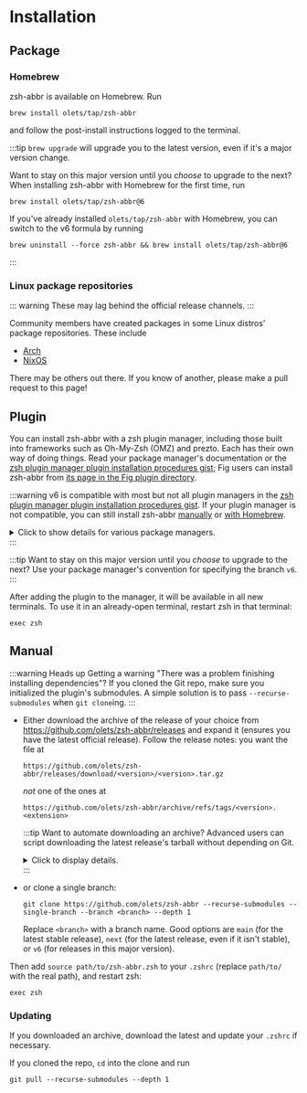 # Installation

## Package

### Homebrew

zsh-abbr is available on Homebrew. Run

```shell
brew install olets/tap/zsh-abbr
```

and follow the post-install instructions logged to the terminal.

:::tip
`brew upgrade` will upgrade you to the latest version, even if it's a major version change.

Want to stay on this major version until you _choose_ to upgrade to the next? When installing zsh-abbr with Homebrew for the first time, run

```shell
brew install olets/tap/zsh-abbr@6
```

If you've already installed `olets/tap/zsh-abbr` with Homebrew, you can switch to the v6 formula by running

```shell
brew uninstall --force zsh-abbr && brew install olets/tap/zsh-abbr@6
```
:::

### Linux package repositories

::: warning
These may lag behind the official release channels.
:::

Community members have created packages in some Linux distros' package repositories. These include

- [Arch](https://aur.archlinux.org/packages/zsh-abbr)
- [NixOS](https://search.nixos.org/packages?show=zsh-abbr)

There may be others out there. If you know of another, please make a pull request to this page!

## Plugin

You can install zsh-abbr with a zsh plugin manager, including those built into frameworks such as Oh-My-Zsh (OMZ) and prezto. Each has their own way of doing things. Read your package manager's documentation or the [zsh plugin manager plugin installation procedures gist](https://gist.github.com/olets/06009589d7887617e061481e22cf5a4a); Fig users can install zsh-abbr from [its page in the Fig plugin directory](https://fig.io/plugins/other/zsh-abbr_olets).

:::warning
v6 is compatible with most but not all plugin managers in the [zsh plugin manager plugin installation procedures gist](https://gist.github.com/olets/06009589d7887617e061481e22cf5a4a). If your plugin manager is not compatible, you can still install zsh-abbr [manually](#manual) or [with Homebrew](#homebrew).

<details><summary class="font-medium text-[--vp-c-warning-1] underline">Click to show details for various package managers.</summary>

- **Antigen**: may be incompatible (if you have a working solution, please suggest an edit).

- **zgem**: consider upvoting the [open issue](https://github.com/qoomon/zgem/issues/2) and [open PR](https://github.com/qoomon/zgem/pull/3) which would unlock support.

- **zgen**: specify the `main` branch:

    ```shell
    zgen load olets/zsh-abbr . main
    ```

- **zit**: specify the `main` branch:

    ```shell
    zit-install "https://github.com/olets/zsh-abbr#main" ".zsh-abbr"
    ```

- **zplug** may be incompatible (if you have a working solution, please suggest an edit).

- **zr**: consider upvoting [the open issue](https://github.com/jedahan/zr/issues/43) which would probably unlock support.

- **zsh4human**: refer to the [zsh4human integration](./integrations.md#zsh4humans).

</details>
:::

:::tip
Want to stay on this major version until you _choose_ to upgrade to the next? Use your package manager's convention for specifying the branch `v6`.
:::

After adding the plugin to the manager, it will be available in all new terminals. To use it in an already-open terminal, restart zsh in that terminal:

```shell
exec zsh
```

## Manual

:::warning Heads up
Getting a warning "There was a problem finishing installing dependencies"? If you cloned the Git repo, make sure you initialized the plugin's submodules. A simple solution is to pass `--recurse-submodules` when `git clone`ing.
:::

- Either download the archive of the release of your choice from <https://github.com/olets/zsh-abbr/releases> and expand it (ensures you have the latest official release). Follow the release notes: you want the file at

    ```
    https://github.com/olets/zsh-abbr/releases/download/<version>/<version>.tar.gz
    ```

    *not* one of the ones at

    ```
    https://github.com/olets/zsh-abbr/archive/refs/tags/<version>.<extension>
    ```

  :::tip Want to automate downloading an archive?
  Advanced users can script downloading the latest release's tarball without depending on Git.
  
  <details>
  <summary class="underline">Click to display details.</summary>

  One way is to use the GitHub REST API to find the latest release's associated tag, and then download the associated release's same-named asset. Learn more in GitHub's ["Get the latest release" REST API docs](https://docs.github.com/en/rest/releases/releases?apiVersion=2022-11-28#get-the-latest-release).

  ```json
  // JSON response

  {
    // ...
    "tag_name": // …
    // ...
  }
  ```

  The URL pattern for the correct tarball to download is:

  ```
  https://github.com/olets/zsh-abbr/releases/download/<latest release's tag name>/<latest release's tag name>.tar.gz
  ```
  </details>
  :::

- or clone a single branch:

    ```shell
    git clone https://github.com/olets/zsh-abbr --recurse-submodules --single-branch --branch <branch> --depth 1
    ```

    Replace `<branch>` with a branch name. Good options are `main` (for the latest stable release), `next` (for the latest release, even if it isn't stable), or `v6` (for releases in this major version).

Then add `source path/to/zsh-abbr.zsh` to your `.zshrc` (replace `path/to/` with the real path), and restart zsh:

```shell
exec zsh
```

### Updating

If you downloaded an archive, download the latest and update your `.zshrc` if necessary.

If you cloned the repo, `cd` into the clone and run

```shell
git pull --recurse-submodules --depth 1
```
